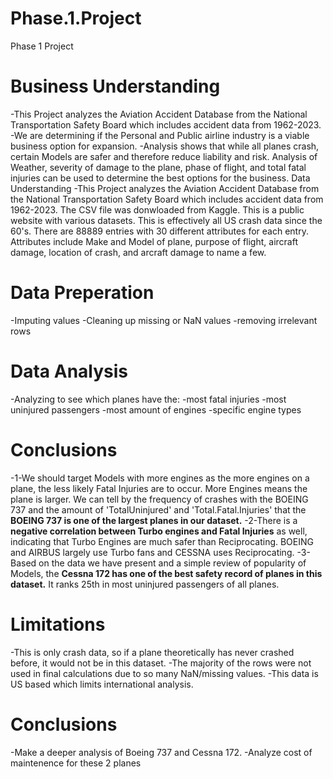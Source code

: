 # Phase.1.Project
Phase 1 Project

# Business Understanding
-This Project analyzes the Aviation Accident Database from the National Transportation Safety Board which includes accident data from 1962-2023.
-We are determining if the Personal and Public airline industry is a viable business option for expansion.
-Analysis shows that while all planes crash, certain Models are safer and therefore reduce liability and risk. Analysis of Weather, severity of damage to the plane, phase of flight, and total fatal injuries can be used to determine the best options for the business.
Data Understanding
-This Project analyzes the Aviation Accident Database from the National Transportation Safety Board which includes accident data from 1962-2023.
The CSV file was donwloaded from Kaggle. This is a public website with various datasets. This is effectively all US crash data since the 60's.
There are 88889 entries with 30 different attributes for each entry. Attributes include Make and Model of plane, purpose of flight, aircraft damage, location of crash, and arcraft damage to name a few.

# Data Preperation
-Imputing values
-Cleaning up missing or NaN values
-removing irrelevant rows

# Data Analysis
-Analyzing to see which planes have the: 
-most fatal injuries
-most uninjured passengers
-most amount of engines
-specific engine types


# Conclusions
-1-We should target Models with more engines as the more engines on a plane, the less likely Fatal Injuries are to occur. More Engines means the plane is larger. We can tell by the frequency of crashes with the BOEING 737 and the amount of 'TotalUninjured' and 'Total.Fatal.Injuries' that the **BOEING 737 is one of the largest planes in our dataset.**
-2-There is a **negative correlation between Turbo engines and Fatal Injuries** as well, indicating that Turbo Engines are much safer than Reciprocating. BOEING and AIRBUS largely use Turbo fans and CESSNA uses Reciprocating.
-3-Based on the data we have present and a simple review of popularity of Models, the **Cessna 172 has one of the best safety record of planes in this dataset.** It ranks 25th in most uninjured passengers of all planes.

# Limitations
-This is only crash data, so if a plane theoretically has never crashed before, it would not be in this dataset.
-The majority of the rows were not used in final calculations due to so many NaN/missing values.
-This data is US based which limits international analysis.

# Conclusions
-Make a deeper analysis of Boeing 737 and Cessna 172.
-Analyze cost of maintenence for these 2 planes